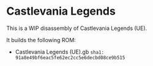# Castlevania Legends

This is a WIP disassembly of Castlevania Legends (UE).

It builds the following ROM:

- Castlevania Legends (UE).gb `sha1: 91a8e49bf6eac5fe62ec2cc5e6decbd08ce9b515`